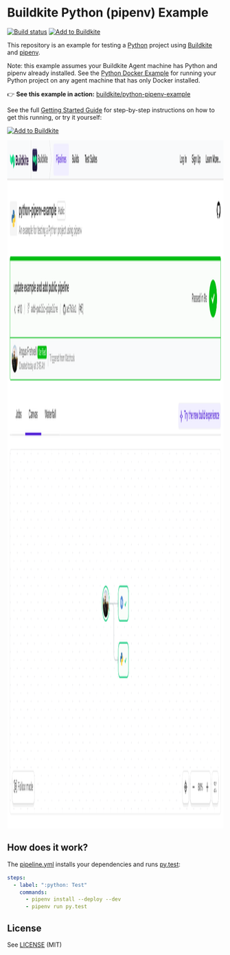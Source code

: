 # Buildkite Python (pipenv) Example

[![Build status](https://badge.buildkite.com/f685180f6d059ee86697f997693e43237baebe1d0044707587.svg?branch=main)](https://buildkite.com/buildkite/python-pipenv-example)
[![Add to Buildkite](https://img.shields.io/badge/Add%20to%20Buildkite-14CC80)](https://buildkite.com/new)

This repository is an example for testing a [Python](https://python.org) project using [Buildkite](https://buildkite.com/) and [pipenv](https://github.com/kennethreitz/pipenv).

Note: this example assumes your Buildkite Agent machine has Python and pipenv already installed. See the [Python Docker Example](https://github.com/buildkite/python-docker-example) for running your Python project on any agent machine that has only Docker installed.

👉 **See this example in action:** [buildkite/python-pipenv-example](https://buildkite.com/buildkite/python-pipenv-example/builds/latest)

See the full [Getting Started Guide](https://buildkite.com/docs/guides/getting-started) for step-by-step instructions on how to get this running, or try it yourself:

[![Add to Buildkite](https://buildkite.com/button.svg)](https://buildkite.com/new)

<a href="https://buildkite.com/buildkite/python-pipenv-example/builds/latest?branch=main">
  <img width="2400" height="1600" alt="Screenshot of example pipeline build page" src=".buildkite/screenshot.png" />
</a>

## How does it work?

The [pipeline.yml](.buildkite/pipeline.yml) installs your dependencies and runs [py.test](https://github.com/pytest-dev/pytest):

```yml
steps:
  - label: ":python: Test"
    commands:
      - pipenv install --deploy --dev
      - pipenv run py.test
```

## License

See [LICENSE](LICENSE) (MIT)
